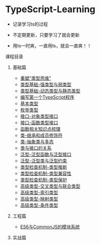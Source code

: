 # TypeScript-Learning

* 记录学习ts的过程

* 不定期更新，只要学习了就会更新

* 用ts一时爽，一直用ts，就会一直爽！！

课程目录

1. 基础篇
    *  [重塑“类型思维”](./01-基础篇/01-重塑“类型思维”/重塑“类型思维”.md)
    *  [类型基础-强类型与弱类型](./01-基础篇/02-类型基础-强类型与弱类型/强类型与弱类型.md)
    *  [类型基础-动态类型与静态类型](./01-基础篇/03-类型基础-动态类型与静态类型/类型基础-动态类型与静态类型.md)
    *  [编写第一个TypeScript程序](./01-基础篇/04-编写第一个TypeScript程序/编写第一个TypeScript程序.md)
    *  [基本类型](./01-基础篇/05-基本类型/基本类型.md)
    *  [枚举类型](./01-基础篇/06-枚举类型/枚举类型.md)
    *  [接口-对象类型接口](./01-基础篇/07-接口-对象类型接口/接口-对象类型接口.md)
    *  [接口-函数类型接口](./01-基础篇/08-接口-函数类型接口/接口-函数类型接口.md)
    *  [函数相关知识点梳理](./01-基础篇/09-函数相关知识点梳理/函数相关知识点梳理.md)
    *  [类-继承和成员修饰符](./01-基础篇/10-类-继承和成员修饰符/类-继承和成员修饰符.md)
    *  [类-抽象类与多态](./01-基础篇/11-类-抽象类与多态/类-抽象类与多态.md)
    *  [类与接口的关系](./01-基础篇/12-类与接口的关系/类与接口的关系.md)
    *  [泛型-泛型函数与泛型接口](./01-基础篇/13-泛型-泛型函数与泛型接口/泛型-泛型函数与泛型接口.md)
    *  [泛型-泛型类与泛型约束](./01-基础篇/14-泛型-泛型类与泛型约束/泛型-泛型类与泛型约束.md)
    *  [类型检查机制-类型推断](./01-基础篇/15-类型检查机制-类型推断/类型检查机制-类型推断.md)
    *  [类型检查机制-类型兼容性](./01-基础篇/16-类型检查机制-类型兼容性/类型检查机制-类型兼容性.md)
    *  [类型检查机制-类型保护](./01-基础篇/17-类型检查机制-类型保护/类型检查机制-类型保护.md)
    *  [高级类型-交叉类型与联合类型](./01-基础篇/18-高级类型-交叉类型与联合类型/高级类型-交叉类型与联合类型.md)
    *  [高级类型-索引类型](./01-基础篇/19-高级类型-索引类型/高级类型-索引类型.md)
    *  [高级类型-映射类型](./01-基础篇/20-高级类型-映射类型/高级类型-映射类型.md)
    *  [高级类型-条件类型](./01-基础篇/21-高级类型-条件类型/高级类型-条件类型.md)
    
2. 工程篇
    *  [ES6与CommonJS的模块系统](./02-工程篇/22-ES6与CommonJS的模块系统/ES6与CommonJS的模块系统.md)

3. 实战篇

